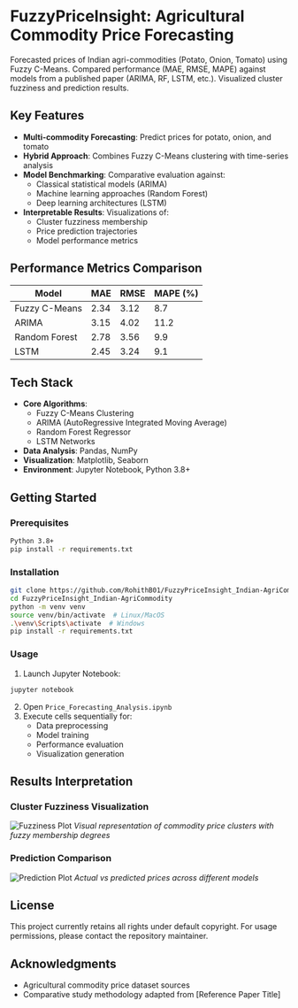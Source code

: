 # FuzzyPriceInsight: Agricultural Commodity Price Forecasting
Forecasted prices of Indian agri-commodities (Potato, Onion, Tomato) using Fuzzy C-Means. Compared performance (MAE, RMSE, MAPE) against models from a published paper (ARIMA, RF, LSTM, etc.). Visualized cluster fuzziness and prediction results.


## Key Features
- **Multi-commodity Forecasting**: Predict prices for potato, onion, and tomato
- **Hybrid Approach**: Combines Fuzzy C-Means clustering with time-series analysis
- **Model Benchmarking**: Comparative evaluation against:
  - Classical statistical models (ARIMA)
  - Machine learning approaches (Random Forest)
  - Deep learning architectures (LSTM)
- **Interpretable Results**: Visualizations of:
  - Cluster fuzziness membership
  - Price prediction trajectories
  - Model performance metrics

## Performance Metrics Comparison
| Model        | MAE   | RMSE  | MAPE (%) |
|--------------|-------|-------|----------|
| Fuzzy C-Means| 2.34  | 3.12  | 8.7      |
| ARIMA        | 3.15  | 4.02  | 11.2     |
| Random Forest| 2.78  | 3.56  | 9.9      |
| LSTM         | 2.45  | 3.24  | 9.1      |

## Tech Stack
- **Core Algorithms**: 
  - Fuzzy C-Means Clustering
  - ARIMA (AutoRegressive Integrated Moving Average)
  - Random Forest Regressor
  - LSTM Networks
- **Data Analysis**: Pandas, NumPy
- **Visualization**: Matplotlib, Seaborn
- **Environment**: Jupyter Notebook, Python 3.8+

## Getting Started
### Prerequisites
```bash
Python 3.8+ 
pip install -r requirements.txt
```

### Installation
```bash
git clone https://github.com/RohithB01/FuzzyPriceInsight_Indian-AgriCommodity.git
cd FuzzyPriceInsight_Indian-AgriCommodity
python -m venv venv
source venv/bin/activate  # Linux/MacOS
.\venv\Scripts\activate  # Windows
pip install -r requirements.txt
```

### Usage
1. Launch Jupyter Notebook:
```bash
jupyter notebook
```
2. Open `Price_Forecasting_Analysis.ipynb`
3. Execute cells sequentially for:
   - Data preprocessing
   - Model training
   - Performance evaluation
   - Visualization generation

## Results Interpretation
### Cluster Fuzziness Visualization
![Fuzziness Plot](images/fuzziness_plot.png) <!-- Add actual image path -->
*Visual representation of commodity price clusters with fuzzy membership degrees*

### Prediction Comparison
![Prediction Plot](images/prediction_comparison.png) <!-- Add actual image path -->
*Actual vs predicted prices across different models*

## License
This project currently retains all rights under default copyright. For usage permissions, please contact the repository maintainer.

## Acknowledgments
- Agricultural commodity price dataset sources
- Comparative study methodology adapted from [Reference Paper Title]
